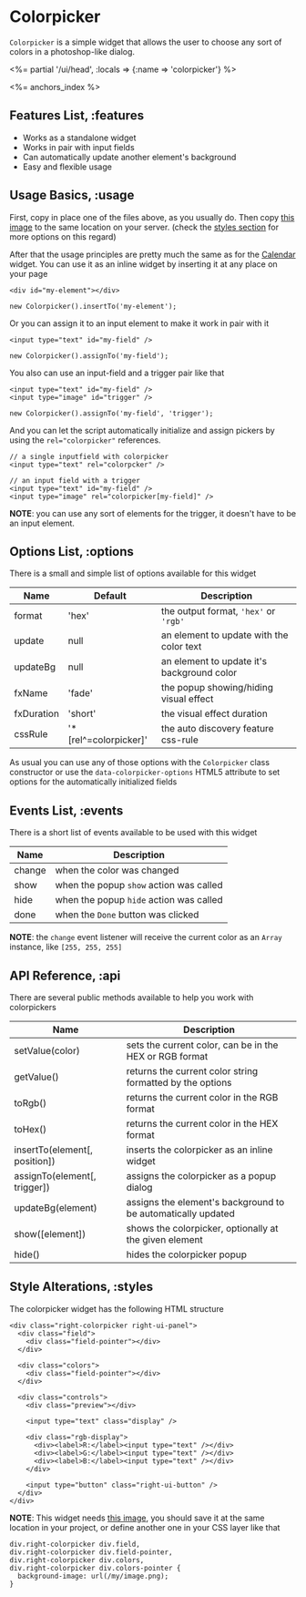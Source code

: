 # Colorpicker

`Colorpicker` is a simple widget that allows the user to choose any sort of
colors in a photoshop-like dialog.

<%= partial '/ui/head', :locals => {:name => 'colorpicker'} %>

<%= anchors_index %>

## Features List, :features

 * Works as a standalone widget
 * Works in pair with input fields
 * Can automatically update another element's background
 * Easy and flexible usage

## Usage Basics, :usage

First, copy in place one of the files above, as you usually do. Then copy
[this image](/images/rightjs-ui/colorpicker.png) to the same location on your
server. (check the [styles section](#styles) for more options on this regard)

After that the usage principles are pretty much the same as for the
[Calendar](/ui/calendar) widget. You can use it as an inline widget by 
inserting it at any place on your page

    <div id="my-element"></div>
    
    new Colorpicker().insertTo('my-element');

Or you can assign it to an input element to make it work in pair with it

    <input type="text" id="my-field" />
    
    new Colorpicker().assignTo('my-field');

You also can use an input-field and a trigger pair like that

    <input type="text" id="my-field" />
    <input type="image" id="trigger" />
    
    new Colorpicker().assignTo('my-field', 'trigger');

And you can let the script automatically initialize and assign pickers by
using the `rel="colorpicker"` references.

    // a single inputfield with colorpicker
    <input type="text" rel="colorpcker" />
    
    // an input field with a trigger
    <input type="text" id="my-field" />
    <input type="image" rel="colorpicker[my-field]" />

__NOTE__: you can use any sort of elements for the trigger, it doesn't have to
be an input element.


## Options List, :options

There is a small and simple list of options available for this widget

Name       | Default | Description
-----------|---------|-------------------------------------------------
format     | 'hex'   | the output format, `'hex'` or `'rgb'`
update     | null    | an element to update with the color text
updateBg   | null    | an element to update it's background color
fxName     | 'fade'  | the popup showing/hiding visual effect
fxDuration | 'short' | the visual effect duration
cssRule    | '*\[rel^=colorpicker\]' | the auto discovery feature css-rule

As usual you can use any of those options with the `Colorpicker` class
constructor or use the `data-colorpicker-options` HTML5 attribute to set 
options for the automatically initialized fields


## Events List, :events

There is a short list of events available to be used with this widget

Name   | Description
-------|-----------------------------------------------------
change | when the color was changed
show   | when the popup `show` action was called
hide   | when the popup `hide` action was called
done   | when the `Done` button was clicked

__NOTE__: the `change` event listener will receive the current color as an
`Array` instance, like `[255, 255, 255]`


## API Reference, :api

There are several public methods available to help you work with colorpickers

Name              | Description
------------------|-------------------------------------------------------
setValue(color)   | sets the current color, can be in the HEX or RGB format
getValue()        | returns the current color string formatted by the options
toRgb()           | returns the current color in the RGB format
toHex()           | returns the current color in the HEX format
insertTo(element\[, position\]) | inserts the colorpicker as an inline widget
assignTo(element\[, trigger\])  | assigns the colorpicker as a popup dialog
updateBg(element) | assigns the element's background to be automatically updated
show(\[element\]) | shows the colorpicker, optionally at the given element
hide()            | hides the colorpicker popup


## Style Alterations, :styles

The colorpicker widget has the following HTML structure

    <div class="right-colorpicker right-ui-panel">
      <div class="field">
        <div class="field-pointer"></div>
      </div>
      
      <div class="colors">
        <div class="field-pointer"></div>
      </div>
      
      <div class="controls">
        <div class="preview"></div>
        
        <input type="text" class="display" />
        
        <div class="rgb-display">
          <div><label>R:</label><input type="text" /></div>
          <div><label>G:</label><input type="text" /></div>
          <div><label>B:</label><input type="text" /></div>
        </div>
        
        <input type="button" class="right-ui-button" />
      </div>
    </div>

__NOTE__: This widget needs [this image](/images/rightjs-ui/colorpicker.png),
you should save it at the same location in your project, or define another
one in your CSS layer like that

    div.right-colorpicker div.field,
    div.right-colorpicker div.field-pointer,
    div.right-colorpicker div.colors,
    div.right-colorpicker div.colors-pointer {
      background-image: url(/my/image.png);
    }
    

